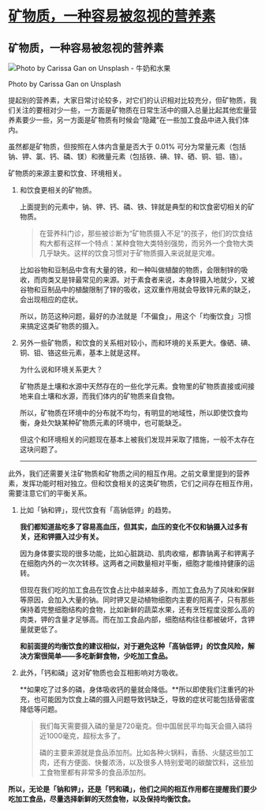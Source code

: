 # [矿物质，一种容易被忽视的营养素](https://github.com/nuanhuo17/HangDa-blog/issues/18)

## 矿物质，一种容易被忽视的营养素

![Photo by Carissa Gan on Unsplash - 牛奶和水果](https://nuanhuo17-1306497494.cos.ap-chongqing.myqcloud.com/img/Photo%20by%20Carissa%20Gan%20on%20Unsplash%20-%20%E7%89%9B%E5%A5%B6%E5%92%8C%E6%B0%B4%E6%9E%9C.jpg)

Photo by Carissa Gan on Unsplash

提起别的营养素，大家日常讨论较多，对它们的认识相对比较充分，但矿物质，我们关注的要相对少一些，一方面是矿物质在日常生活中的摄入总量比起其他宏量营养素要少一些，另一方面是矿物质有时候会“隐藏”在一些加工食品中进入我们体内。

虽然都是矿物质，但按照在人体内含量是否大于 0.01% 可分为常量元素（包括钠、钾、氯、钙、磷、镁）和微量元素（包括铁、碘、锌、硒、铜、钼、铬）。

矿物质的来源主要和饮食、环境相关。

1. 和饮食更相关的矿物质。

   上面提到的元素中，钠、钾、钙、磷、铁、锌就是典型的和饮食密切相关的矿物质。

   > 在营养科门诊，那些被诊断为“矿物质摄入不足”的孩子，他们的饮食结构大都有这样一个特点：某种食物大类特别强势，而另外一个食物大类几乎缺失。这样的饮食习惯对于矿物质摄入来说就是灾难。

   比如谷物和豆制品中含有大量的铁，和一种叫做植酸的物质，会限制锌的吸收，而肉类又是锌最常见的来源。对于素食者来说，本身锌摄入地就少，又被谷物和豆制品中的植酸限制了锌的吸收，这双重作用就会导致锌元素的缺乏，会出现相应的症状。

   所以，防范这种问题，最好的办法就是「不偏食」，用这个「均衡饮食」习惯来搞定这类矿物质的摄入。

2. 另外一些矿物质，和饮食的关系相对较小，而和环境的关系更大。像硒、碘、铜、钼、铬这些元素，基本上就是这样。

   为什么说和环境关系更大？

   矿物质是土壤和水源中天然存在的一些化学元素。食物里的矿物质直接或间接地来自土壤和水源，而我们体内的矿物质来自食物。

   所以，矿物质在环境中的分布就不均匀，有明显的地域性，所以即使饮食均衡，身处欠缺某种矿物质元素的环境中，也可能缺乏。

   但这个和环境相关的问题现在基本上被我们发现并采取了措施，一般不太存在这块问题了。

   ---

此外，我们还需要关注矿物质和矿物质之间的相互作用。之前文章里提到的营养素，发挥功能时相对独立。但和饮食相关的这类矿物质，它们之间存在相互作用，需要注意它们的平衡关系。

1. 比如「钠和钾」，现代饮食有「高钠低钾」的趋势。

   **我们都知道盐吃多了容易高血压，但其实，血压的变化不仅和钠摄入过多有关，还和钾摄入过少有关。**

   因为身体要实现的很多功能，比如心脏跳动、肌肉收缩，都靠钠离子和钾离子在细胞内外的一次次转移。这两者之间数量相对平衡，细胞才能维持健康的运转。

   但现在我们吃的加工食品在饮食占比中越来越多，而加工食品为了风味和保鲜等原因，会加入大量的钠。同时钾又是动植物细胞内主要的阳离子，只有那些保持着完整细胞结构的食物，比如新鲜的蔬菜水果，还有烹饪程度没那么高的肉类，钾的含量才足够高。而在加工食品内部，细胞结构往往都被破坏，含钾量就更低了。

   **和前面提的均衡饮食的建议相似，对于避免这种「高钠低钾」的饮食风险，解决方案很简单——多吃新鲜食物，少吃加工食品。**

2. 此外，「钙和磷」这对矿物质也会互相影响对方吸收。

   **如果吃了过多的磷，身体吸收钙的量就会降低。**所以即使我们注重钙的补充，也可能因为饮食上磷的摄入问题导致钙缺乏，导致的症状可能包括骨密度降低等问题。

   > 我们每天需要摄入磷的量是720毫克。但中国居民平均每天会摄入磷将近1000毫克，超标太多了。
   >
   > 磷的主要来源就是食品添加剂。比如各种火锅料，香肠、火腿这些加工肉，还有方便面、快餐浓汤，以及很多人特别爱喝的碳酸饮料，这些加工食物里都有非常多的食品添加剂。

**所以，无论是「钠和钾」，还是「钙和磷」，他们之间的相互作用都在提醒我们要少吃加工食品，尽量选择新鲜的天然食物，以及保持均衡饮食。**